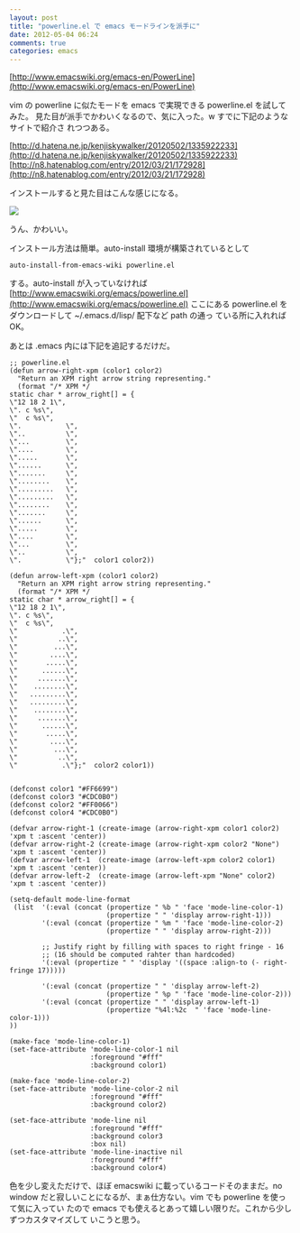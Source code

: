 ```yaml
---
layout: post
title: "powerline.el で emacs モードラインを派手に"
date: 2012-05-04 06:24
comments: true
categories: emacs
---
```

[http://www.emacswiki.org/emacs-en/PowerLine](http://www.emacswiki.org/emacs-en/PowerLine)

vim の powerline に似たモードを emacs で実現できる powerline.el を試してみた。
見た目が派手でかわいくなるので、気に入った。w すでに下記のようなサイトで紹介さ
れつつある。

[http://d.hatena.ne.jp/kenjiskywalker/20120502/1335922233](http://d.hatena.ne.jp/kenjiskywalker/20120502/1335922233)
[http://n8.hatenablog.com/entry/2012/03/21/172928](http://n8.hatenablog.com/entry/2012/03/21/172928)

インストールすると見た目はこんな感じになる。

<img src="http://jedipunkz.github.com/pix/powerline.png">

うん、かわいい。

インストール方法は簡単。auto-install 環境が構築されているとして

    auto-install-from-emacs-wiki powerline.el

する。auto-install が入っていなければ
[http://www.emacswiki.org/emacs/powerline.el](http://www.emacswiki.org/emacs/powerline.el)
ここにある powerline.el をダウンロードして ~/.emacs.d/lisp/ 配下など path の通っ
ている所に入れれば OK。

あとは .emacs 内には下記を追記するだけだ。

    ;; powerline.el
    (defun arrow-right-xpm (color1 color2)
      "Return an XPM right arrow string representing."
      (format "/* XPM */
    static char * arrow_right[] = {
    \"12 18 2 1\",
    \". c %s\",
    \"  c %s\",
    \".           \",
    \"..          \",
    \"...         \",
    \"....        \",
    \".....       \",
    \"......      \",
    \".......     \",
    \"........    \",
    \".........   \",
    \".........   \",
    \"........    \",
    \".......     \",
    \"......      \",
    \".....       \",
    \"....        \",
    \"...         \",
    \"..          \",
    \".           \"};"  color1 color2))
    
    (defun arrow-left-xpm (color1 color2)
      "Return an XPM right arrow string representing."
      (format "/* XPM */
    static char * arrow_right[] = {
    \"12 18 2 1\",
    \". c %s\",
    \"  c %s\",
    \"           .\",
    \"          ..\",
    \"         ...\",
    \"        ....\",
    \"       .....\",
    \"      ......\",
    \"     .......\",
    \"    ........\",
    \"   .........\",
    \"   .........\",
    \"    ........\",
    \"     .......\",
    \"      ......\",
    \"       .....\",
    \"        ....\",
    \"         ...\",
    \"          ..\",
    \"           .\"};"  color2 color1))
    
    
    (defconst color1 "#FF6699")
    (defconst color3 "#CDC0B0")
    (defconst color2 "#FF0066")
    (defconst color4 "#CDC0B0")
    
    (defvar arrow-right-1 (create-image (arrow-right-xpm color1 color2) 'xpm t :ascent 'center))
    (defvar arrow-right-2 (create-image (arrow-right-xpm color2 "None") 'xpm t :ascent 'center))
    (defvar arrow-left-1  (create-image (arrow-left-xpm color2 color1) 'xpm t :ascent 'center))
    (defvar arrow-left-2  (create-image (arrow-left-xpm "None" color2) 'xpm t :ascent 'center))
    
    (setq-default mode-line-format
     (list  '(:eval (concat (propertize " %b " 'face 'mode-line-color-1)
                            (propertize " " 'display arrow-right-1)))
            '(:eval (concat (propertize " %m " 'face 'mode-line-color-2)
                            (propertize " " 'display arrow-right-2)))
    
            ;; Justify right by filling with spaces to right fringe - 16
            ;; (16 should be computed rahter than hardcoded)
            '(:eval (propertize " " 'display '((space :align-to (- right-fringe 17)))))
    
            '(:eval (concat (propertize " " 'display arrow-left-2)
                            (propertize " %p " 'face 'mode-line-color-2)))
            '(:eval (concat (propertize " " 'display arrow-left-1)
                            (propertize "%4l:%2c  " 'face 'mode-line-color-1)))
    )) 
    
    (make-face 'mode-line-color-1)
    (set-face-attribute 'mode-line-color-1 nil
                        :foreground "#fff"
                        :background color1)
    
    (make-face 'mode-line-color-2)
    (set-face-attribute 'mode-line-color-2 nil
                        :foreground "#fff"
                        :background color2)
    
    (set-face-attribute 'mode-line nil
                        :foreground "#fff"
                        :background color3
                        :box nil)
    (set-face-attribute 'mode-line-inactive nil
                        :foreground "#fff"
                        :background color4)

色を少し変えただけで、ほぼ emacswiki に載っているコードそのままだ。no window
だと寂しいことになるが、まぁ仕方ない。vim でも powerline を使って気に入ってい
たので emacs でも使えるとあって嬉しい限りだ。これから少しずつカスタマイズして
いこうと思う。
